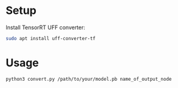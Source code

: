 Setup
====================
Install TensorRT UFF converter: 
```bash
sudo apt install uff-converter-tf
```

Usage
===================
```bash
python3 convert.py /path/to/your/model.pb name_of_output_node
```

